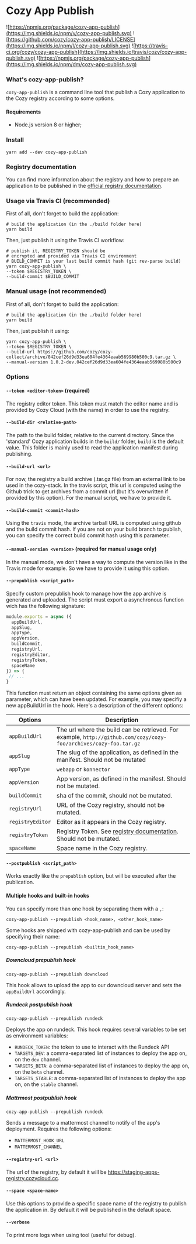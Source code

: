 # Cozy App Publish
![https://npmjs.org/package/cozy-app-publish](https://img.shields.io/npm/v/cozy-app-publish.svg)
![https://github.com/cozy/cozy-app-publish/LICENSE](https://img.shields.io/npm/l/cozy-app-publish.svg)
![https://travis-ci.org/cozy/cozy-app-publish](https://img.shields.io/travis/cozy/cozy-app-publish.svg)
![https://npmjs.org/package/cozy-app-publish](https://img.shields.io/npm/dm/cozy-app-publish.svg)

### What's cozy-app-publish?

`cozy-app-publish` is a command line tool that publish a Cozy application to the Cozy registry according to some options.

#### Requirements

 - Node.js version 8 or higher;

### Install

```
yarn add --dev cozy-app-publish
```

### Registry documentation

You can find more information about the registry and how to prepare an application to be published in the [official registry documentation](https://github.com/cozy/cozy-stack/blob/master/docs/registry.md).

### Usage via Travis CI (recommended)

First of all, don't forget to build the application:
```
# build the application (in the ./build folder here)
yarn build
```

Then, just publish it using the Travis CI workflow:
```
# publish it, REGISTRY_TOKEN should be
# encrypted and provided via Travis CI environment
# BUILD_COMMIT is your last build commit hash (git rev-parse build)
yarn cozy-app-publish \
--token $REGISTRY_TOKEN \
--build-commit $BUILD_COMMIT
```

### Manual usage (not recommended)

First of all, don't forget to build the application:
```
# build the application (in the ./build folder here)
yarn build
```

Then, just publish it using:
```
yarn cozy-app-publish \
--token $REGISTRY_TOKEN \
--build-url https://github.com/cozy/cozy-collect/archive/042cef26d9d33ea604fe4364eaab569980b500c9.tar.gz \
--manual-version 1.0.2-dev.042cef26d9d33ea604fe4364eaab569980b500c9
```

### Options

#### `--token <editor-token>` (required)

The registry editor token. This token must match the editor name and is provided by Cozy Cloud (with the name) in order to use the registry.

#### `--build-dir <relative-path>`

The path to the build folder, relative to the current directory. Since the 'standard' Cozy application builds in the `build/` folder, `build` is the default value. This folder is mainly used to read the application manifest during publishing.

#### `--build-url <url>`

For now, the registry a build archive (.tar.gz file) from an external link to be used in the cozy-stack. In the travis script, this url is computed using the Github trick to get archives from a commit url (but it's overwritten if provided by this option). For the manual script, we have to provide it.

#### `--build-commit <commit-hash>`

Using the `travis` mode, the archive tarball URL is computed using github and the build commit hash. If you are not on your build branch to publish, you can specify the correct build commit hash using this parameter.

#### `--manual-version <version>` (required for manual usage only)

In the manual mode, we don't have a way to compute the version like in the Travis mode for example. So we have to provide it using this option.

#### `--prepublish <script_path>`

Specify custom prepublish hook to manage how the app archive is generated and uploaded. The script must export a asynchronous function wich has the following signature:
```js
module.exports = async ({
  appBuildUrl,
  appSlug,
  appType,
  appVersion,
  buildCommit,
  registryUrl,
  registryEditor,
  registryToken,
  spaceName
}) => {
 // ...
}
```

This function must return an object containing the same options given as parameter, which can have been updated. For example, you may specifiy a new appBuildUrl in the hook. Here's a description of the different options:

|Options|Description|
|-|-|
| `appBuildUrl` | The url where the build can be retrieved. For example, `http://github.com/cozy/cozy-foo/archives/cozy-foo.tar.gz`|
| `appSlug` | The slug of the application, as defined in the manifest. Should not be mutated |
| `appType` | `webapp` or `konnector` |
| `appVersion` | App version, as defined in the manifest. Should not be mutated. |
| `buildCommit` | sha of the commit, should not be mutated. |
| `registryUrl` | URL of the Cozy registry, should not be mutated. |
| `registryEditor` | Editor as it appears in the Cozy registry. |
| `registryToken` | Registry Token. See [registry documentation](https://docs.cozy.io/en/cozy-stack/registry-publish/). Should not be mutated. |
| `spaceName` | Space name in the Cozy registry. |


#### `--postpublish <script_path>`

Works exactly like the `prepublish` option, but will be executed after the publication.

#### Multiple hooks and built-in hooks

You can specify more than one hook by separating them with a `,`:

```
cozy-app-publish --prepublish <hook_name>, <other_hook_name>
```

Some hooks are shipped with cozy-app-publish and can be used by specifying their name:

```
cozy-app-publish --prepublish <builtin_hook_name>
```

##### Downcloud prepublish hook

```
cozy-app-publish --prepublish downcloud
```

This hook allows to upload the app to our downcloud server and sets the `appBuildUrl` accordingly.

##### Rundeck postpublish hook

```
cozy-app-publish --prepublish rundeck
```

Deploys the app on rundeck. This hook requires several variables to be set as environment variables:

- `RUNDECK_TOKEN`:  the token to use to interact with the Rundeck API
- `TARGETS_DEV`: a comma-separated list of instances to deploy the app on, on the `dev` channel.
- `TARGETS_BETA`: a comma-separated list of instances to deploy the app on, on the `beta` channel.
- `TARGETS_STABLE`: a comma-separated list of instances to deploy the app on, on the `stable` channel.

##### Mattrmost postpublish hook

```
cozy-app-publish --prepublish rundeck
```

Sends a message to a mattermost channel to notify of the app's deployment. Requires the following options:

- `MATTERMOST_HOOK_URL`
- `MATTERMOST_CHANNEL`

#### `--registry-url <url>`

The url of the registry, by default it will be https://staging-apps-registry.cozycloud.cc.

#### `--space <space-name>`

Use this options to provide a specific space name of the registry to publish the application in. By default it will be published in the default space.

#### `--verbose`

To print more logs when using tool (useful for debug).
